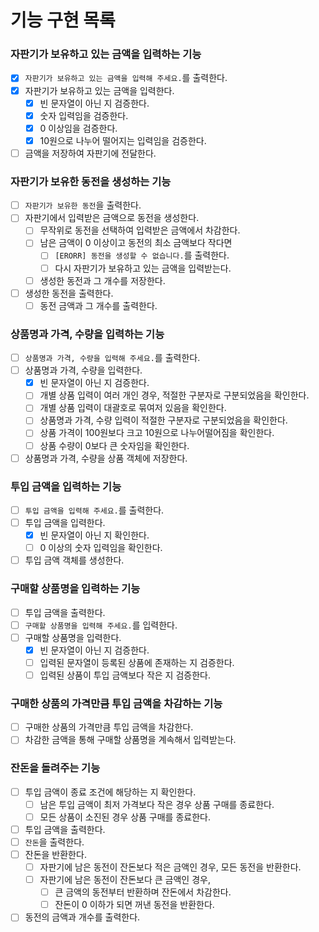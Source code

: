 # 기능 구현 목록

### 자판기가 보유하고 있는 금액을 입력하는 기능

- [x] `자판기가 보유하고 있는 금액을 입력해 주세요.`를 출력한다.
- [x] 자판기가 보유하고 있는 금액을 입력한다.
    - [x] 빈 문자열이 아닌 지 검증한다.
    - [x] 숫자 입력임을 검증한다.
    - [x] 0 이상임을 검증한다.
    - [x] 10원으로 나누어 떨어지는 입력임을 검증한다.
- [ ] 금액을 저장하여 자판기에 전달한다.

### 자판기가 보유한 동전을 생성하는 기능

- [ ] `자판기가 보유한 동전`을 출력한다.
- [ ] 자판기에서 입력받은 금액으로 동전을 생성한다.
    - [ ] 무작위로 동전을 선택하여 입력받은 금액에서 차감한다.
    - [ ] 남은 금액이 0 이상이고 동전의 최소 금액보다 작다면
        - [ ] `[ERORR] 동전을 생성할 수 없습니다.`를 출력한다.
        - [ ] 다시 자판기가 보유하고 있는 금액을 입력받는다.
    - [ ] 생성한 동전과 그 개수를 저장한다.
- [ ] 생성한 동전을 출력한다.
    - [ ] 동전 금액과 그 개수를 출력한다.

### 상품명과 가격, 수량을 입력하는 기능

- [ ] `상품명과 가격, 수량을 입력해 주세요.`를 출력한다.
- [ ] 상품명과 가격, 수량을 입력한다.
    - [x] 빈 문자열이 아닌 지 검증한다.
    - [ ] 개별 상품 입력이 여러 개인 경우, 적절한 구분자로 구분되었음을 확인한다.
    - [ ] 개별 상품 입력이 대괄호로 묶여저 있음을 확인한다.
    - [ ] 상품명과 가격, 수량 입력이 적절한 구분자로 구분되었음을 확인한다.
    - [ ] 상품 가격이 100원보다 크고 10원으로 나누어떨어짐을 확인한다.
    - [ ] 상품 수량이 0보다 큰 숫자임을 확인한다.
- [ ] 상품명과 가격, 수량을 상품 객체에 저장한다.

### 투입 금액을 입력하는 기능

- [ ] `투입 금액을 입력해 주세요.`를 출력한다.
- [ ] 투입 금액을 입력한다.
    - [x] 빈 문자열이 아닌 지 확인한다.
    - [ ] 0 이상의 숫자 입력임을 확인한다.
- [ ] 투입 금액 객체를 생성한다.

### 구매할 상품명을 입력하는 기능

- [ ] 투입 금액을 출력한다.
- [ ] `구매할 상품명을 입력해 주세요.`를 입력한다.
- [ ] 구매할 상품명을 입력한다.
    - [x] 빈 문자열이 아닌 지 검증한다.
    - [ ] 입력된 문자열이 등록된 상품에 존재하는 지 검증한다.
    - [ ] 입력된 상품이 투입 금액보다 작은 지 검증한다.

### 구매한 상품의 가격만큼 투입 금액을 차감하는 기능

- [ ] 구매한 상품의 가격만큼 투입 금액을 차감한다.
- [ ] 차감한 금액을 통해 구매할 상품명을 계속해서 입력받는다.

### 잔돈을 돌려주는 기능

- [ ] 투입 금액이 종료 조건에 해당하는 지 확인한다.
    - [ ] 남은 투입 금액이 최저 가격보다 작은 경우 상품 구매를 종료한다.
    - [ ] 모든 상품이 소진된 경우 상품 구매를 종료한다.
- [ ] 투입 금액을 출력한다.
- [ ] `잔돈`을 출력한다.
- [ ] 잔돈을 반환한다.
    - [ ] 자판기에 남은 동전이 잔돈보다 적은 금액인 경우, 모든 동전을 반환한다.
    - [ ] 자판기에 남은 동전이 잔돈보다 큰 금액인 경우,
        - [ ] 큰 금액의 동전부터 반환하며 잔돈에서 차감한다.
        - [ ] 잔돈이 0 이하가 되면 꺼낸 동전을 반환한다.
- [ ] 동전의 금액과 개수를 출력한다.
